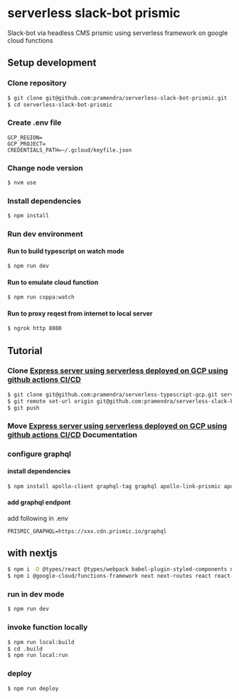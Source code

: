 # serverless slack-bot prismic

Slack-bot via headless CMS prismic using serverless framework on google cloud functions

## Setup development

### Clone repository

```bash
$ git clone git@github.com:pramendra/serverless-slack-bot-prismic.git
$ cd serverless-slack-bot-prismic
```

### Create .env file

```
GCP_REGION=
GCP_PROJECT=
CREDENTIALS_PATH=~/.gcloud/keyfile.json
```

### Change node version

```bash
$ nvm use
```

### Install dependencies

```bash
$ npm install
```

### Run dev environment

#### Run to build typescript on watch mode

```bash
$ npm run dev
```

#### Run to emulate cloud function

```bash
$ npm run coppa:watch
```

#### Run to proxy reqest from internet to local server

```bash
$ ngrok http 8080
```

## Tutorial

### Clone [Express server using serverless deployed on GCP using github actions CI/CD](https://github.com/pramendra/serverless-typescript-gcp)

```bash
$ git clone git@github.com:pramendra/serverless-typescript-gcp.git serverless-slack-bot-prismic
$ git remote set-url origin git@github.com:pramendra/serverless-slack-bot-prismic.git
$ git push
```

### Move [Express server using serverless deployed on GCP using github actions CI/CD](docs/TUTORIAL.md) Documentation

### configure graphql

#### install dependencies

```bash
$ npm install apollo-client graphql-tag graphql apollo-link-prismic apollo-cache-inmemory --save
```

#### add graphql endpont

add following in .env

```
PRISMIC_GRAPHQL=https://xxx.cdn.prismic.io/graphql
```

## with nextjs

```bash
$ npm i -D @types/react @types/webpack babel-plugin-styled-components npm-run-all pino-prett serverless ts-node
$ npm i @google-cloud/functions-framework next next-routes react react-dom
```

### run in dev mode

```bash
$ npm run dev
```

### invoke function locally

```bash
$ npm run local:build
$ cd .build
$ npm run local:run
```

### deploy

```bash
$ npm run deploy
```

